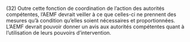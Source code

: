 (32) Outre cette fonction de coordination de l’action des autorités compétentes, l’AEMF devrait veiller à ce que celles-ci ne prennent des mesures qu’à condition qu’elles soient nécessaires et proportionnées. L’AEMF devrait pouvoir donner un avis aux autorités compétentes quant à l’utilisation de leurs pouvoirs d’intervention.